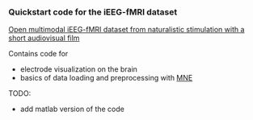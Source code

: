 ### Quickstart code for the iEEG-fMRI dataset

[Open multimodal iEEG-fMRI dataset from naturalistic stimulation with a short audiovisual film](https://www.biorxiv.org/content/10.1101/2021.06.09.447733)

Contains code for
* electrode visualization on the brain
* basics of data loading and preprocessing with [MNE](https://mne.tools/dev/index.html)

TODO:
* add matlab version of the code
